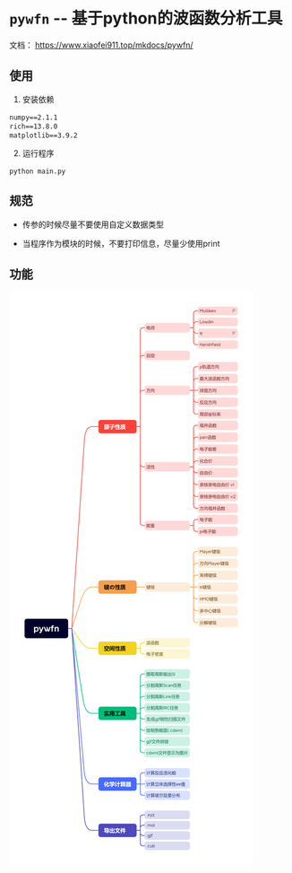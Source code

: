 # `pywfn` -- 基于python的波函数分析工具

文档： https://www.xiaofei911.top/mkdocs/pywfn/


## 使用
1. 安装依赖
```
numpy==2.1.1
rich==13.8.0
matplotlib==3.9.2
```
2. 运行程序
```
python main.py
```


## 规范
- 传参的时候尽量不要使用自定义数据类型

- 当程序作为模块的时候，不要打印信息，尽量少使用print

## 功能
![](./docs/pywfn_xmind.png)